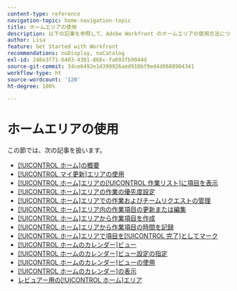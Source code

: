 ```yaml
---
content-type: reference
navigation-topic: home-navigation-topic
title: ホームエリアの使用
description: 以下の記事を参照して、Adobe Workfront のホームエリアの使用方法について学んでください。
author: Lisa
feature: Get Started with Workfront
recommendations: noDisplay, noCatalog
exl-id: 246e3f71-6403-4381-866c-fa693fb9944d
source-git-commit: 34ce6492e14399926aed910bf9ed4d8688904341
workflow-type: ht
source-wordcount: '120'
ht-degree: 100%

---
```


# ホームエリアの使用

この節では、次の記事を扱います。

* [[!UICONTROL ホーム]の概要](../../../workfront-basics/using-home/using-the-home-area/get-started-with-home.md)
* [[!UICONTROL マイ更新]エリアの使用](../../../workfront-basics/using-home/using-the-home-area/my-updates-area.md)
* [[!UICONTROL ホーム]エリアの[!UICONTROL 作業リスト]に項目を表示](../../../workfront-basics/using-home/using-the-home-area/display-items-in-home-work-list.md)
* [[!UICONTROL ホーム]エリアの作業の優先度設定](../../../workfront-basics/using-home/using-the-home-area/prioritize-work-in-home.md)
* [[!UICONTROL ホーム]エリアでの作業およびチームリクエストの管理](../../../workfront-basics/using-home/using-the-home-area/manage-work-and-team-requests-home.md)
* [[!UICONTROL ホーム]エリア内の作業項目の更新または編集](../../../workfront-basics/using-home/using-the-home-area/update-and-edit-work-item-home.md)
* [[!UICONTROL ホーム]エリアから作業項目を作成](../../../workfront-basics/using-home/using-the-home-area/create-work-items-in-home.md)
* [[!UICONTROL ホーム]エリアから作業項目の時間を記録](../../../workfront-basics/using-home/using-the-home-area/log-time-on-work-item-in-home.md)
* [[!UICONTROL ホーム]エリアで項目を[!UICONTROL 完了]としてマーク](../../../workfront-basics/using-home/using-the-home-area/mark-item-done-in-home.md)
* [[!UICONTROL ホームのカレンダー]ビュー](../../../workfront-basics/using-home/using-the-home-area/home-calendar-view.md)
* [[!UICONTROL ホームのカレンダー]ビュー設定の指定](../../../workfront-basics/using-home/using-the-home-area/configure-home-calendar-view.md)
* [[!UICONTROL ホームのカレンダー]ビューの使用](../../../workfront-basics/using-home/using-the-home-area/use-home-calendar-view.md)
* [[!UICONTROL ホームのカレンダー]の表示](../../../workfront-basics/using-home/using-the-home-area/view-home-calendar.md)
* [レビュアー用の[!UICONTROL ホーム]エリア](../../../workfront-basics/using-home/using-the-home-area/home-for-reviewers.md)
